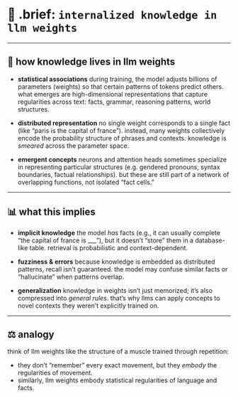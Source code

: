 # 🧩 .brief: `internalized knowledge in llm weights`

---

## 🧠 how knowledge lives in llm weights

- **statistical associations**
  during training, the model adjusts billions of parameters (weights) so that certain patterns of tokens predict others. what emerges are high-dimensional representations that capture regularities across text: facts, grammar, reasoning patterns, world structures.

- **distributed representation**
  no single weight corresponds to a single fact (like “paris is the capital of france”). instead, many weights collectively encode the probability structure of phrases and contexts. knowledge is *smeared* across the parameter space.

- **emergent concepts**
  neurons and attention heads sometimes specialize in representing particular structures (e.g. gendered pronouns, syntax boundaries, factual relationships). but these are still part of a network of overlapping functions, not isolated “fact cells.”

---

## 📊 what this implies

- **implicit knowledge**
  the model *has* facts (e.g., it can usually complete “the capital of france is ___”), but it doesn’t “store” them in a database-like table. retrieval is probabilistic and context-dependent.

- **fuzziness & errors**
  because knowledge is embedded as distributed patterns, recall isn’t guaranteed. the model may confuse similar facts or “hallucinate” when patterns overlap.

- **generalization**
  knowledge in weights isn’t just memorized; it’s also compressed into *general rules*. that’s why llms can apply concepts to novel contexts they weren’t explicitly trained on.

---

## ⚖️ analogy

think of llm weights like the structure of a muscle trained through repetition:
- they don’t “remember” every exact movement, but they *embody* the regularities of movement.
- similarly, llm weights embody statistical regularities of language and facts.
